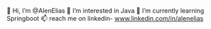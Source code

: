  👋 Hi, I’m @AlenElias
  👀 I’m interested in Java 
 🌱 I’m currently learning Springboot
 📫 reach me on linkedin- www.linkedin.com/in/alenelias


<!---
AlenElias/AlenElias is a ✨ special ✨ repository because its `README.md` (this file) appears on your GitHub profile.
You can click the Preview link to take a look at your changes.
--->
